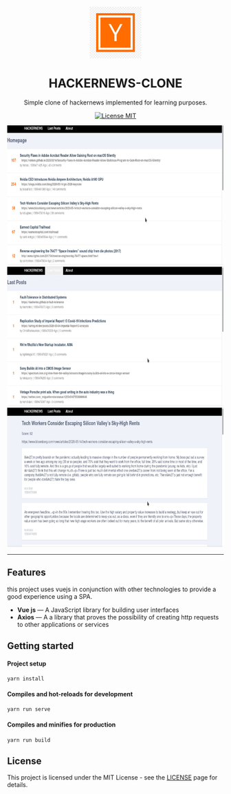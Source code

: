 <h1 align="center">
<br>
  <img src="images/hackernews-logo.jpg" alt="hackernews-logo.jpg" width="120">
<br>
<br>
HACKERNEWS-CLONE
</h1>

<p align="center">Simple clone of hackernews implemented for learning purposes.</p>

<p align="center">
  <a href="https://opensource.org/licenses/MIT">
    <img src="https://img.shields.io/badge/License-MIT-blue.svg" alt="License MIT">
  </a>
</p>

[//]: # (Add your gifs/images here:)
<div align="center">
    <img src="images/print01.jpg" alt="demo" height="325" width="600">
    <img src="images/print02.jpg" alt="demo" height="325" width="600">
    <img src="images/print03.jpg" alt="demo" height="325" width="600">
</div>

<hr />

## Features
[//]: # (Add the features of your project here:)
this project uses vuejs in conjunction with other technologies to provide a good experience using a SPA.
- **Vue js** — A JavaScript library for building user interfaces
- **Axios** — A a library that proves the possibility of creating http requests to other applications or services

## Getting started

#### Project setup
```
yarn install
```

#### Compiles and hot-reloads for development
```
yarn run serve
```

#### Compiles and minifies for production
```
yarn run build
```

## License

This project is licensed under the MIT License - see the [LICENSE](https://opensource.org/licenses/MIT) page for details.